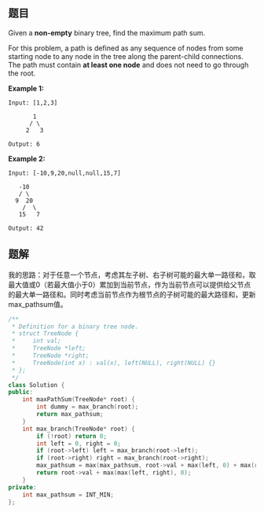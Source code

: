 ## 题目

Given a **non-empty** binary tree, find the maximum path sum.

For this problem, a path is defined as any sequence of nodes from some starting node to any node in the tree along the parent-child connections. The path must contain **at least one node** and does not need to go through the root.

**Example 1:**

```
Input: [1,2,3]

       1
      / \
     2   3

Output: 6
```

**Example 2:**

```
Input: [-10,9,20,null,null,15,7]

   -10
   / \
  9  20
    /  \
   15   7

Output: 42
```



## 题解

我的思路：对于任意一个节点，考虑其左子树、右子树可能的最大单一路径和，取最大值或0（若最大值小于0）累加到当前节点，作为当前节点可以提供给父节点的最大单一路径和。同时考虑当前节点作为根节点的子树可能的最大路径和，更新max_pathsum值。

```c++
/**
 * Definition for a binary tree node.
 * struct TreeNode {
 *     int val;
 *     TreeNode *left;
 *     TreeNode *right;
 *     TreeNode(int x) : val(x), left(NULL), right(NULL) {}
 * };
 */
class Solution {
public:
    int maxPathSum(TreeNode* root) {
        int dummy = max_branch(root);
        return max_pathsum;
    }
    int max_branch(TreeNode* root) {
        if (!root) return 0;
        int left = 0, right = 0;
        if (root->left) left = max_branch(root->left);
        if (root->right) right = max_branch(root->right);
        max_pathsum = max(max_pathsum, root->val + max(left, 0) + max(right, 0));
        return root->val + max(max(left, right), 0);
    }
private:
    int max_pathsum = INT_MIN;
};
```
